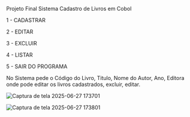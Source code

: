 Projeto Final Sistema Cadastro de Livros em Cobol  

1 - CADASTRAR

2 - EDITAR

3 - EXCLUIR

4 - LISTAR

5 - SAIR DO PROGRAMA


No Sistema pede o Código do Livro, Titulo, Nome do Autor, Ano, Editora onde pode editar os livros cadastrados, excluir, editar.



![Captura de tela 2025-06-27 173701](https://github.com/user-attachments/assets/18844fc1-05f6-4a17-b06b-c28c61c8a7a4)

![Captura de tela 2025-06-27 173801](https://github.com/user-attachments/assets/50b715da-002a-40fd-8ff7-ffdde3e55fa8)







